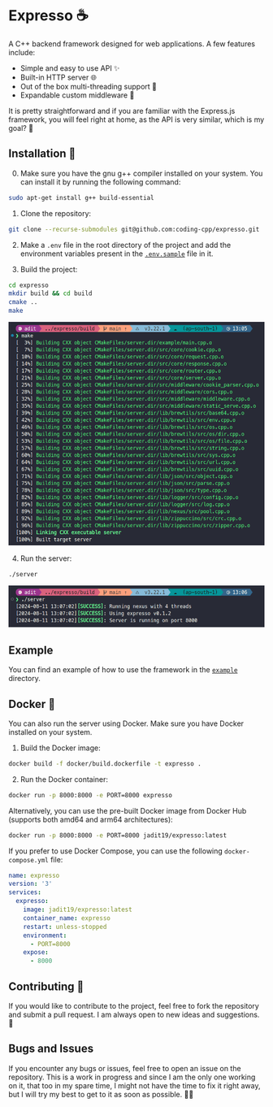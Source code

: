 # Expresso ☕️

A C++ backend framework designed for web applications. A few features include:

- Simple and easy to use API ✨
- Built-in HTTP server 🌐
- Out of the box multi-threading support 🧵
- Expandable custom middleware 🧩

It is pretty straightforward and if you are familiar with the Express.js framework, you will feel right at home, as the API is very similar, which is my goal? 🎯

## Installation 🚀

0. Make sure you have the gnu g++ compiler installed on your system. You can install it by running the following command:

```bash
sudo apt-get install g++ build-essential
```

1. Clone the repository:

```bash
git clone --recurse-submodules git@github.com:coding-cpp/expresso.git
```

2. Make a `.env` file in the root directory of the project and add the environment variables present in the [`.env.sample`](./.env.sample) file in it.

3. Build the project:

```bash
cd expresso
mkdir build && cd build
cmake ..
make
```

![Building](./assets/github/build.png)

4. Run the server:

```bash
./server
```

![Starting](./assets/github/start.png)

## Example

You can find an example of how to use the framework in the [`example`](./example/) directory.

## Docker 🐳

You can also run the server using Docker. Make sure you have Docker installed on your system.

1. Build the Docker image:

```bash
docker build -f docker/build.dockerfile -t expresso .
```

2. Run the Docker container:

```bash
docker run -p 8000:8000 -e PORT=8000 expresso
```

Alternatively, you can use the pre-built Docker image from Docker Hub (supports both amd64 and arm64 architectures):

```bash
docker run -p 8000:8000 -e PORT=8000 jadit19/expresso:latest
```

If you prefer to use Docker Compose, you can use the following `docker-compose.yml` file:

```yaml
name: expresso
version: '3'
services:
  expresso:
    image: jadit19/expresso:latest
    container_name: expresso
    restart: unless-stopped
    environment:
      - PORT=8000
    expose:
      - 8000
```

## Contributing 🤝

If you would like to contribute to the project, feel free to fork the repository and submit a pull request. I am always open to new ideas and suggestions. 🚀

## Bugs and Issues

If you encounter any bugs or issues, feel free to open an issue on the repository. This is a work in progress and since I am the only one working on it, that too in my spare time, I might not have the time to fix it right away, but I will try my best to get to it as soon as possible. 🐛🔧
